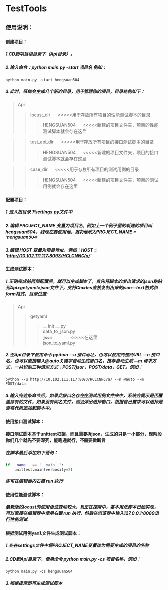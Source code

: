 # TestTools
## **`使用说明：`**

### **`创建项目：`**
##### 1.CD到项目根目录下（Api目录）。
##### 2.输入命令：python main.py -start 项目名 例如：
```shell script
python main.py -start hengsuan504
```
##### 3.此时，系统会生成几个新的目录，用于管理你的项目，目录结构如下：
>Api
>>locust_dir &nbsp;&nbsp;&nbsp;&nbsp;&nbsp;<<<<<用于存放所有项目的性能测试脚本的目录<br>
>>>HENGSUAN504 &nbsp;&nbsp;&nbsp;&nbsp;&nbsp;<<<<<新建的项目文件夹，项目的性能测试脚本就会存在这里<br>

>>test_api_dir &nbsp;&nbsp;&nbsp;&nbsp;&nbsp;<<<<<用于存放所有项目的接口测试脚本的目录<br>
>>>HENGSUAN504 &nbsp;&nbsp;&nbsp;&nbsp;&nbsp;<<<<<新建的项目文件夹，项目的接口测试脚本就会存在这里<br>

>>case_dir &nbsp;&nbsp;&nbsp;&nbsp;&nbsp;<<<<<用于存放所有项目的测试用例的目录<br>
>>>HENGSUAN504 &nbsp;&nbsp;&nbsp;&nbsp;&nbsp;<<<<<新建的项目文件夹，项目的测试用例就会存在这里

### **`配置项目：`**
##### 1.进入根目录下settings.py文件中
##### 2.编辑 PROJECT_NAME 变量为项目名，例如上一个例子里的新建的项目叫hengsuan504，我现在要使用他，就将他改为**PROJECT_NAME = 'hengsuan504'**
##### 3.编辑 HOST 变量为项目地址，例如：HOST = 'http://10.102.111.117:8093/HCLCNNC/a/'

### **`生成测试脚本：`**
##### 1.正确完成前两部配置后，就可以生成脚本了，首先将脚本的发出请求的json粘贴到Api>getyaml>json文件下，支持Charles直接复制出来的json—text格式和form格式，目录位置:<br>
> Api
>> getyaml
>>> __ init __.py<br>
>>> data_to_json.py<br>
>>> **`json`**&nbsp;&nbsp;&nbsp;&nbsp;&nbsp;&nbsp;&nbsp;&nbsp;&nbsp;&nbsp;&nbsp;&nbsp;&nbsp;&nbsp;&nbsp;<<<<<在这里<br>
>>> json_to_yaml.py<br>

##### 2.在Api目录下使用命令 python --u 接口地址，也可以使用完整的URL --n 接口名，也可以直接输入@auto关键字自动生成接口名，推荐自动生成 --m 请求方式，一共识别三种请求方式：POST/json，POST/data，GET。例如：
```shell script
python --u http://10.102.111.117:8093/HCLCNNC/a/ --n @auto --m POST/data
```
##### 3.输入完这条命令后，如果此接口名存在在测试用例文件夹中，系统会提示是否覆盖原有的文件，如果没有同名文件，则会弹出选择窗口，根据自己需求可以选择是否将代码追加到脚本中。

### **`使用接口测试脚本：`**
#### **接口测试脚本基于unittest框架，而且需要拆json，生成的只是一小部分，现阶段你们几个就先不要深究，能跑通就行，不需要做断言**
##### 在脚本最后添加如下语句：<br>
```python
if __name__ == '__main__':
    unittest.main(verbosity=2)
```
##### 即可在编辑器内右键 run 执行

### **`使用性能测试脚本：`**
##### 最新版的locust的使用语法变动较大，现正在探索中，基本用法脚本已经实现，可以直接在编辑器中使用右键 run 执行，然后在浏览器中输入127.0.0.1:8089进行性能测试

### **`根据测试用例yaml文件生成测试脚本：`**
##### 1.先在settings文件中将PROJECT_NAME变量改为需要生成的项目的名称
##### 2.CD到Api目录下，使用命令 python main.py -cs 项目名称，例如：
```shell script
python main.py -cs hengsuan504
```
##### 3.根据提示即可生成测试脚本